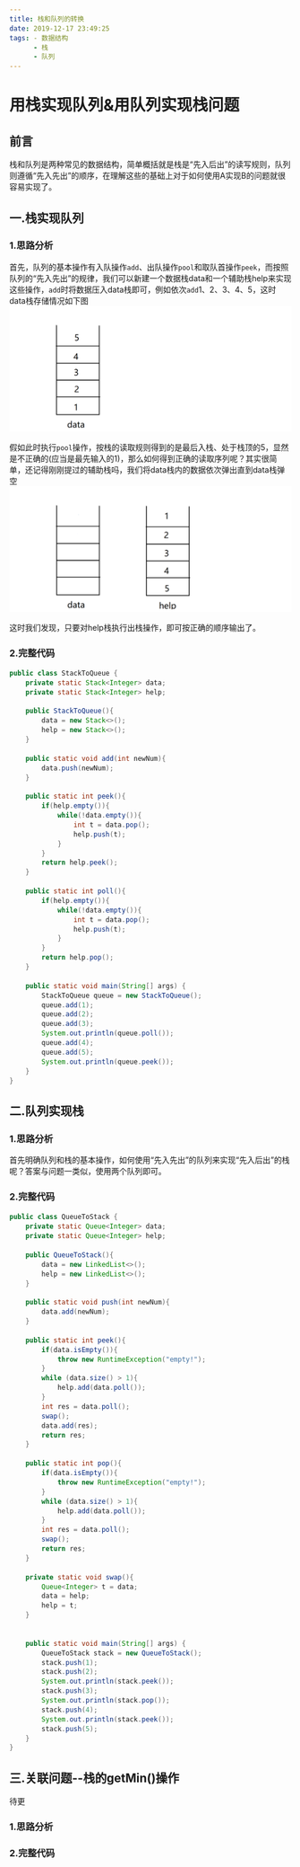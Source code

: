 ```yaml
---
title: 栈和队列的转换
date: 2019-12-17 23:49:25
tags: - 数据结构
	  - 栈
	  - 队列
---
```


# 用栈实现队列&用队列实现栈问题

## 前言

栈和队列是两种常见的数据结构，简单概括就是栈是“先入后出”的读写规则，队列则遵循“先入先出”的顺序，在理解这些的基础上对于如何使用A实现B的问题就很容易实现了。

<!--more-->

## 一.栈实现队列

### 1.思路分析

首先，队列的基本操作有入队操作`add`、出队操作`pool`和取队首操作`peek`，而按照队列的“先入先出”的规律，我们可以新建一个数据栈data和一个辅助栈help来实现这些操作，`add`时将数据压入data栈即可，例如依次`add`1、2、3、4、5，这时data栈存储情况如下图![stacktoqueue1](/images/stacktoqueue1.png)



假如此时执行`pool`操作，按栈的读取规则得到的是最后入栈、处于栈顶的5，显然是不正确的(应当是最先输入的1)，那么如何得到正确的读取序列呢？其实很简单，还记得刚刚提过的辅助栈吗，我们将data栈内的数据依次弹出直到data栈弹空![stacktoqueue2](/images/stacktoqueue2.png)

这时我们发现，只要对help栈执行出栈操作，即可按正确的顺序输出了。

### 2.完整代码

```java
public class StackToQueue {
    private static Stack<Integer> data;
    private static Stack<Integer> help;

    public StackToQueue(){
        data = new Stack<>();
        help = new Stack<>();
    }

    public static void add(int newNum){
        data.push(newNum);
    }

    public static int peek(){
        if(help.empty()){
            while(!data.empty()){
                int t = data.pop();
                help.push(t);
            }
        }
        return help.peek();
    }

    public static int poll(){
        if(help.empty()){
            while(!data.empty()){
                int t = data.pop();
                help.push(t);
            }
        }
        return help.pop();
    }

    public static void main(String[] args) {
        StackToQueue queue = new StackToQueue();
        queue.add(1);
        queue.add(2);
        queue.add(3);
        System.out.println(queue.poll());
        queue.add(4);
        queue.add(5);
        System.out.println(queue.peek());
    }
}

```





## 二.队列实现栈

### 1.思路分析

首先明确队列和栈的基本操作，如何使用“先入先出”的队列来实现“先入后出”的栈呢？答案与问题一类似，使用两个队列即可。

### 2.完整代码

```java
public class QueueToStack {
    private static Queue<Integer> data;
    private static Queue<Integer> help;

    public QueueToStack(){
        data = new LinkedList<>();
        help = new LinkedList<>();
    }

    public static void push(int newNum){
        data.add(newNum);
    }

    public static int peek(){
        if(data.isEmpty()){
            throw new RuntimeException("empty!");
        }
        while (data.size() > 1){
            help.add(data.poll());
        }
        int res = data.poll();
        swap();
        data.add(res);
        return res;
    }

    public static int pop(){
        if(data.isEmpty()){
            throw new RuntimeException("empty!");
        }
        while (data.size() > 1){
            help.add(data.poll());
        }
        int res = data.poll();
        swap();
        return res;
    }

    private static void swap(){
        Queue<Integer> t = data;
        data = help;
        help = t;
    }


    public static void main(String[] args) {
        QueueToStack stack = new QueueToStack();
        stack.push(1);
        stack.push(2);
        System.out.println(stack.peek());
        stack.push(3);
        System.out.println(stack.pop());
        stack.push(4);
        System.out.println(stack.peek());
        stack.push(5);
    }
}
```



## 三.关联问题--栈的getMin()操作

待更

### 1.思路分析

### 2.完整代码

